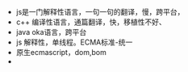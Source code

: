 + js是一门解释性语言，一句一句的翻译，慢，跨平台，
+ c++ 编译性语言，通篇翻译，快，移植性不好、
+ java oka语言，跨平台
+ js 解释性，单线程。ECMA标准-统一
+ 原生ecmascript，dom,bom
+ ​

